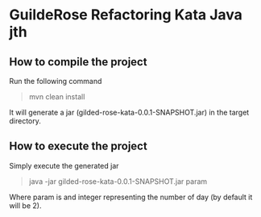 # GuildeRose Refactoring Kata Java jth

## How to compile the project

Run the following command
> mvn clean install

It will generate a jar (gilded-rose-kata-0.0.1-SNAPSHOT.jar) in the target directory.

## How to execute the project

Simply execute the generated jar
> java -jar gilded-rose-kata-0.0.1-SNAPSHOT.jar param

Where param is and integer representing the number of day (by default it will be 2).